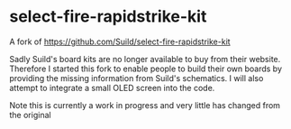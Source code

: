 # select-fire-rapidstrike-kit
A fork of https://github.com/Suild/select-fire-rapidstrike-kit  

Sadly Suild's board kits are no longer available to buy from their website. Therefore I started this fork to enable people to build their own boards by providing the missing information from Suild's schematics.
I will also attempt to integrate a small OLED screen into the code.

Note this is currently a work in progress and very little has changed from the original 
